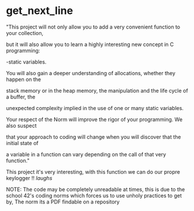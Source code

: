 # get_next_line

"This project will not only allow you to add a very convenient function to your collection,

but it will also allow you to learn a highly interesting new concept in C programming:

-static variables.

You will also gain a deeper understanding of allocations, whether they happen on the

stack memory or in the heap memory, the manipulation and the life cycle of a buffer, the

unexpected complexity implied in the use of one or many static variables.

Your respect of the Norm will improve the rigor of your programming. We also suspect

that your approach to coding will change when you will discover that the initial state of

a variable in a function can vary depending on the call of that very function."

This project it's very interesting, with this function we can do our propre keylogger !! *laughs*

NOTE: The code may be completely unreadable at times,
this is due to the school 42's coding norms which forces us to use unholy practices to get by,
The norm its a PDF findable on a repository
